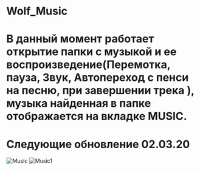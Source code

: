 # Wolf_Music
# В данный момент работает открытие папки с музыкой и ее воспроизведение(Перемотка, пауза, Звук, Автопереход с пенси на песню, при завершении трека ), музыка найденная в папке отображается на вкладке MUSIC.
#
# Следующие обновление 02.03.20

![Music](https://user-images.githubusercontent.com/51126272/75613347-83c3c780-5b3d-11ea-8d3c-d4c702c5d44c.png)
![Music1](https://user-images.githubusercontent.com/51126272/75613354-9b9b4b80-5b3d-11ea-9849-44c7e14dff5f.png)

